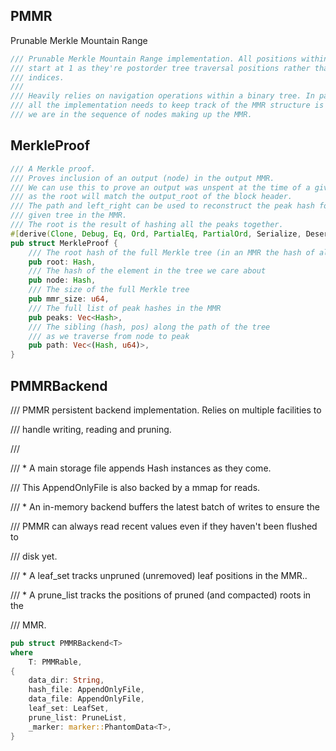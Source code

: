 ## PMMR

Prunable Merkle Mountain Range

```rust
/// Prunable Merkle Mountain Range implementation. All positions within the tree
/// start at 1 as they're postorder tree traversal positions rather than array
/// indices.
///
/// Heavily relies on navigation operations within a binary tree. In particular,
/// all the implementation needs to keep track of the MMR structure is how far
/// we are in the sequence of nodes making up the MMR.
```

## MerkleProof

```rust
/// A Merkle proof.
/// Proves inclusion of an output (node) in the output MMR.
/// We can use this to prove an output was unspent at the time of a given block
/// as the root will match the output_root of the block header.
/// The path and left_right can be used to reconstruct the peak hash for a
/// given tree in the MMR.
/// The root is the result of hashing all the peaks together.
#[derive(Clone, Debug, Eq, Ord, PartialEq, PartialOrd, Serialize, Deserialize)]
pub struct MerkleProof {
    /// The root hash of the full Merkle tree (in an MMR the hash of all peaks)
    pub root: Hash,
    /// The hash of the element in the tree we care about
    pub node: Hash,
    /// The size of the full Merkle tree
    pub mmr_size: u64,
    /// The full list of peak hashes in the MMR
    pub peaks: Vec<Hash>,
    /// The sibling (hash, pos) along the path of the tree
    /// as we traverse from node to peak
    pub path: Vec<(Hash, u64)>,
}
```

## PMMRBackend

/// PMMR persistent backend implementation. Relies on multiple facilities to

/// handle writing, reading and pruning.

///

/// \* A main storage file appends Hash instances as they come.

/// This AppendOnlyFile is also backed by a mmap for reads.

/// \* An in-memory backend buffers the latest batch of writes to ensure the

/// PMMR can always read recent values even if they haven't been flushed to

/// disk yet.

/// \* A leaf\_set tracks unpruned \(unremoved\) leaf positions in the MMR..

/// \* A prune\_list tracks the positions of pruned \(and compacted\) roots in the

/// MMR.

```rust
pub struct PMMRBackend<T>
where
    T: PMMRable,
{
    data_dir: String,
    hash_file: AppendOnlyFile,
    data_file: AppendOnlyFile,
    leaf_set: LeafSet,
    prune_list: PruneList,
    _marker: marker::PhantomData<T>,
}
```



